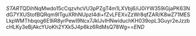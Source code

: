 $START$QDihNqMwdo15cCqzvhcVU3pPZgT4m1LXVbj6/iJ0iYW359iGjaPK63NdG7YXUStofBQRqm9lTguXRhNUpzI4di+fZvLFEXvZzWr8qfZAR/K8wZ71MESLkpWMThbqog6E9iR8yrPewI9Ncx7JklJvIHNwiduchKH039opL3Guyr2eJzzbcHLKy3eBjAkcYUoKh2YXk5J4p6kz6RdMsQ78Wg==$END$